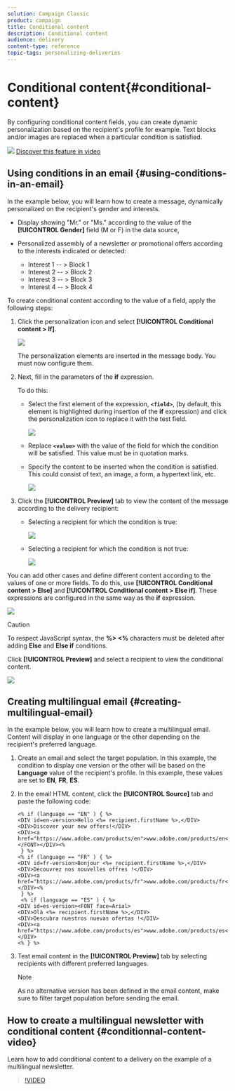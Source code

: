```yaml
---
solution: Campaign Classic
product: campaign
title: Conditional content
description: Conditional content
audience: delivery
content-type: reference
topic-tags: personalizing-deliveries
---
```


# Conditional content{#conditional-content}

By configuring conditional content fields, you can create dynamic personalization based on the recipient's profile for example. Text blocks and/or images are replaced when a particular condition is satisfied.

![](assets/do-not-localize/how-to-video.png) [Discover this feature in video](#conditionnal-content-video)


## Using conditions in an email {#using-conditions-in-an-email}

In the example below, you will learn how to create a message, dynamically personalized on the recipient's gender and interests.

* Display showing "Mr." or "Ms." according to the value of the **[!UICONTROL Gender]** field (M or F) in the data source,
* Personalized assembly of a newsletter or promotional offers according to the interests indicated or detected:

  * Interest 1 -- > Block 1
  * Interest 2 -- > Block 2
  * Interest 3 -- > Block 3
  * Interest 4 -- > Block 4

To create conditional content according to the value of a field, apply the following steps:

1. Click the personalization icon and select **[!UICONTROL Conditional content > If]**.

   ![](assets/s_ncs_user_conditional_content02.png)

   The personalization elements are inserted in the message body. You must now configure them.

1. Next, fill in the parameters of the **if** expression.

   To do this:

    * Select the first element of the expression, **`<field>`**, (by default, this element is highlighted during insertion of the **if** expression) and click the personalization icon to replace it with the test field.

      ![](assets/s_ncs_user_conditional_content03.png)

    * Replace **`<value>`** with the value of the field for which the condition will be satisfied. This value must be in quotation marks.
    * Specify the content to be inserted when the condition is satisfied. This could consist of text, an image, a form, a hypertext link, etc.

      ![](assets/s_ncs_user_conditional_content04.png)

1. Click the **[!UICONTROL Preview]** tab to view the content of the message according to the delivery recipient:

    * Selecting a recipient for which the condition is true:

      ![](assets/s_ncs_user_conditional_content05.png)

    * Selecting a recipient for which the condition is not true:

      ![](assets/s_ncs_user_conditional_content06.png)

You can add other cases and define different content according to the values of one or more fields. To do this, use **[!UICONTROL Conditional content > Else]** and **[!UICONTROL Conditional content > Else if]**. These expressions are configured in the same way as the **if** expression.

![](assets/s_ncs_user_conditional_content07.png)

>[!CAUTION]
>
>To respect JavaScript syntax, the **%> <%** characters must be deleted after adding **Else** and **Else if** conditions.

Click **[!UICONTROL Preview]** and select a recipient to view the conditional content.

![](assets/s_ncs_user_conditional_content08.png)

## Creating multilingual email {#creating-multilingual-email}

In the example below, you will learn how to create a multilingual email. Content will display in one language or the other depending on the recipient's preferred language.

1. Create an email and select the target population. In this example, the condition to display one version or the other will be based on the **Language** value of the recipient's profile. In this example, these values are set to **EN**, **FR**, **ES**.
1. In the email HTML content, click the **[!UICONTROL Source]** tab and paste the following code:

   ```
   <% if (language == "EN" ) { %>
   <DIV id=en-version>Hello <%= recipient.firstName %>,</DIV>
   <DIV>Discover your new offers!</DIV>
   <DIV><a href="https://www.adobe.com/products/en">www.adobe.com/products/en</A></FONT></DIV><%
    } %>
   <% if (language == "FR" ) { %>
   <DIV id=fr-version>Bonjour <%= recipient.firstName %>,</DIV>
   <DIV>Découvrez nos nouvelles offres !</DIV>
   <DIV><a href="https://www.adobe.com/products/fr">www.adobe.com/products/fr</A></DIV><%
    } %>
    <% if (language == "ES" ) { %>
   <DIV id=es-version><FONT face=Arial>
   <DIV>Olà <%= recipient.firstName %>,</DIV>
   <DIV>Descubra nuestros nuevas ofertas !</DIV>
   <DIV><a href="https://www.adobe.com/products/es">www.adobe.com/products/es</A></DIV>
   <% } %>
   ```

1. Test email content in the **[!UICONTROL Preview]** tab by selecting recipients with different preferred languages.

   >[!NOTE]
   >
   >As no alternative version has been defined in the email content, make sure to filter target population before sending the email.

## How to create a multilingual newsletter with conditional content {#conditionnal-content-video}

Learn how to add conditional content to a delivery on the example of a multilingual newsletter.

>[!VIDEO](https://video.tv.adobe.com/v/24926?quality=12)
